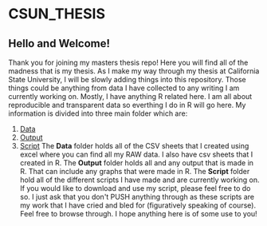 # CSUN_THESIS
## Hello and Welcome!
Thank you for joining my masters thesis repo! Here you will find all of the madness that is my thesis. As I make my way through my thesis at California State University, I will be slowly adding things into this repository. Those things could be anything from data I have collected to any writing I am currently working on. Mostly, I have anything R related here. I am all about reproducible and transparent data so everthing I do in R will go here. My information is divided into three main folder which are:
1. [Data](https://github.com/cfajardo7/CSUN_THESIS/tree/main/Data)
2. [Output](https://github.com/cfajardo7/CSUN_THESIS/tree/main/Output)
3. [Script](https://github.com/cfajardo7/CSUN_THESIS/tree/main/Script)
The **Data** folder holds all of the CSV sheets that I created using excel where you can find all my RAW data. I also have csv sheets that I created in R.
The **Output** folder holds all and any output that is made in R. That can include any graphs that were made in R.
The **Script** folder hold all of the different scripts I have made and are currently working on. If you would like to download and use my script, please feel free to do so. I just ask that you don't PUSH anything through as these scripts are my work that I have cried and bled for (figuratively speaking of course).
Feel free to browse through. I hope anything here is of some use to you!

